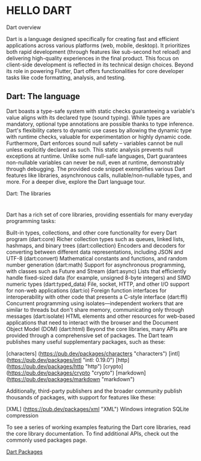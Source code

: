 # HELLO DART

Dart overview

Dart is a language designed specifically for creating fast and efficient applications across various platforms (web, mobile, desktop). It prioritizes both rapid development (through features like sub-second hot reload) and delivering high-quality experiences in the final product. This focus on client-side development is reflected in its technical design choices. Beyond its role in powering Flutter, Dart offers functionalities for core developer tasks like code formatting, analysis, and testing.

## Dart: The language

Dart boasts a type-safe system with static checks guaranteeing a variable's value aligns with its declared type (sound typing). While types are mandatory, optional type annotations are possible thanks to type inference. Dart's flexibility caters to dynamic use cases by allowing the dynamic type with runtime checks, valuable for experimentation or highly dynamic code.  Furthermore, Dart enforces sound null safety – variables cannot be null unless explicitly declared as such. This static analysis prevents null exceptions at runtime. Unlike some null-safe languages, Dart guarantees non-nullable variables can never be null, even at runtime, demonstrably through debugging. The provided code snippet exemplifies various Dart features like libraries, asynchronous calls, nullable/non-nullable types, and more. For a deeper dive, explore the Dart language tour.

Dart: The libraries
#
Dart has a rich set of core libraries, providing essentials for many everyday programming tasks:

Built-in types, collections, and other core functionality for every Dart program (dart:core)
Richer collection types such as queues, linked lists, hashmaps, and binary trees (dart:collection)
Encoders and decoders for converting between different data representations, including JSON and UTF-8 (dart:convert)
Mathematical constants and functions, and random number generation (dart:math)
Support for asynchronous programming, with classes such as Future and Stream (dart:async)
Lists that efficiently handle fixed-sized data (for example, unsigned 8-byte integers) and SIMD numeric types (dart:typed_data)
File, socket, HTTP, and other I/O support for non-web applications (dart:io)
Foreign function interfaces for interoperability with other code that presents a C-style interface (dart:ffi)
Concurrent programming using isolates—independent workers that are similar to threads but don't share memory, communicating only through messages (dart:isolate)
HTML elements and other resources for web-based applications that need to interact with the browser and the Document Object Model (DOM) (dart:html)
Beyond the core libraries, many APIs are provided through a comprehensive set of packages. The Dart team publishes many useful supplementary packages, such as these:

[characters] (https://pub.dev/packages/characters "characters")
[intl] (https://pub.dev/packages/intl "intl: 0.19.0")
[http] (https://pub.dev/packages/http "http")
[crypto] (https://pub.dev/packages/crypto "crypto")
[markdown] (https://pub.dev/packages/markdown "markdown")

Additionally, third-party publishers and the broader community publish thousands of packages, with support for features like these:

[XML] (https://pub.dev/packages/xml "XML")
Windows integration
SQLite
compression

To see a series of working examples featuring the Dart core libraries, read the core library documentation. To find additional APIs, check out the commonly used packages page.

[Dart Packages](https://dart.dev/resources/useful-packages "Useful Dart Packages")